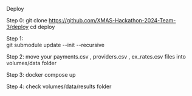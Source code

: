 Deploy

Step 0:
git clone https://github.com/XMAS-Hackathon-2024-Team-3/deploy
cd deploy

Step 1:  
git submodule update --init --recursive

Step 2:
move your payments.csv , providers.csv , ex_rates.csv files into volumes/data folder

Step 3:
docker compose up

Step 4:
check volumes/data/results folder
